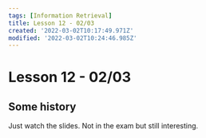 ```yaml
---
tags: [Information Retrieval]
title: Lesson 12 - 02/03
created: '2022-03-02T10:17:49.971Z'
modified: '2022-03-02T10:24:46.985Z'
---
```


# Lesson 12 - 02/03

## Some history

Just watch the slides. Not in the exam but still interesting.
